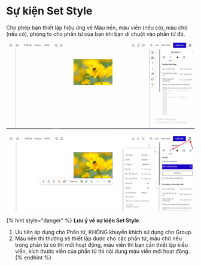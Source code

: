 # Sự kiện Set Style

Cho phép bạn thiết lập hiệu ứng về Màu nền, màu viền (nếu có), màu chữ (nếu có), phóng to cho phần tử của bạn khi bạn di chuột vào phần tử đó.

![](<../../.gitbook/assets/sự kiện rê chuột .gif>)

![](<../../.gitbook/assets/image (521).png>)

{% hint style="danger" %}
**Lưu ý về sự kiện Set Style**.

1. Ưu tiên áp dụng cho Phần tử, KHÔNG khuyến khích sử dụng cho Group.
2. Màu nền thì thường sẽ thiết lập được cho các phần tử, màu chữ nếu trong phần tử có thì mới hoạt động, màu viền thì bạn cần thiết lập kiểu viền, kích thước viền của phần tử thì nội dung màu viền mới hoạt động.
{% endhint %}
